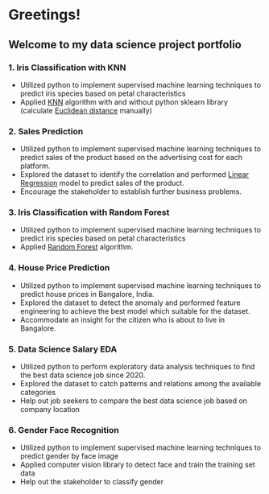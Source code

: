 # Greetings! 
## Welcome to my data science project portfolio

### 1. Iris Classification with KNN
* Utilized python to implement supervised machine learning techniques to predict iris species based on petal characteristics
* Applied [KNN](https://en.wikipedia.org/wiki/K-nearest_neighbors_algorithm) algorithm with and without python sklearn library (calculate [Euclidean distance](https://en.wikipedia.org/wiki/Euclidean_distance) manually)

### 2. Sales Prediction
* Utilized python to implement supervised machine learning techniques to predict sales of the product based on the advertising cost for each platform.
* Explored the dataset to identify the correlation and performed [Linear Regression](https://en.wikipedia.org/wiki/Linear_regression) model to predict sales of the product.
* Encourage the stakeholder to establish further business problems.

### 3. Iris Classification with Random Forest
* Utilized python to implement supervised machine learning techniques to predict iris species based on petal characteristics
* Applied [Random Forest](https://en.wikipedia.org/wiki/Random_forest) algorithm.

### 4. House Price Prediction
* Utilized python to implement supervised machine learning techniques to predict house prices in Bangalore, India.
* Explored the dataset to detect the anomaly and performed feature engineering to achieve the best model which suitable for the dataset.
* Accommodate an insight for the citizen who is about to live in Bangalore.

### 5. Data Science Salary EDA
* Utilized python to perform exploratory data analysis techniques to find the best data science job since 2020.
* Explored the dataset to catch patterns and relations among the available categories
* Help out job seekers to compare the best data science job based on company location

### 6. Gender Face Recognition
* Utilized python to implement supervised machine learning techniques to predict gender by face image
* Applied computer vision library to detect face and train the training set data
* Help out the stakeholder to classify gender